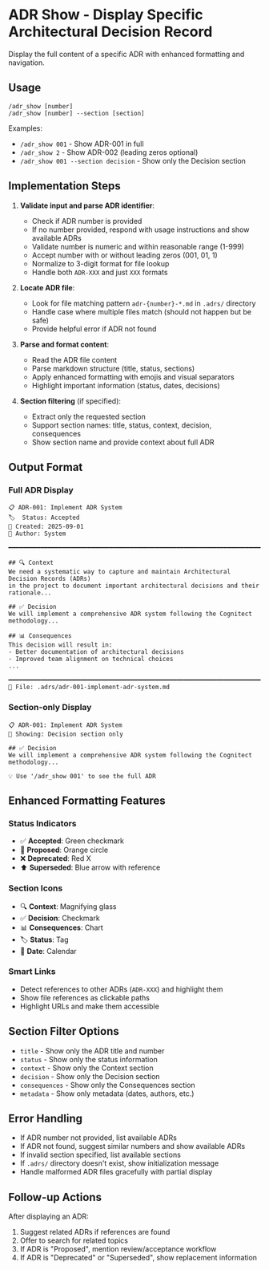 # ADR Show - Display Specific Architectural Decision Record

Display the full content of a specific ADR with enhanced formatting and navigation.

## Usage
```
/adr_show [number]
/adr_show [number] --section [section]
```

Examples:
- `/adr_show 001` - Show ADR-001 in full
- `/adr_show 2` - Show ADR-002 (leading zeros optional)
- `/adr_show 001 --section decision` - Show only the Decision section

## Implementation Steps

1. **Validate input and parse ADR identifier**:
   - Check if ADR number is provided
   - If no number provided, respond with usage instructions and show available ADRs
   - Validate number is numeric and within reasonable range (1-999)
   - Accept number with or without leading zeros (001, 01, 1)
   - Normalize to 3-digit format for file lookup
   - Handle both `ADR-XXX` and just `XXX` formats

2. **Locate ADR file**:
   - Look for file matching pattern `adr-{number}-*.md` in `.adrs/` directory
   - Handle case where multiple files match (should not happen but be safe)
   - Provide helpful error if ADR not found

3. **Parse and format content**:
   - Read the ADR file content
   - Parse markdown structure (title, status, sections)
   - Apply enhanced formatting with emojis and visual separators
   - Highlight important information (status, dates, decisions)

4. **Section filtering** (if specified):
   - Extract only the requested section
   - Support section names: title, status, context, decision, consequences
   - Show section name and provide context about full ADR

## Output Format

### Full ADR Display
```
📋 ADR-001: Implement ADR System
🏷️  Status: Accepted
📅 Created: 2025-09-01
👤 Author: System

━━━━━━━━━━━━━━━━━━━━━━━━━━━━━━━━━━━━━━━━━━━━━━━━━━━━━━━━━━━━━━━━━━━━━━━━━━━━

## 🔍 Context
We need a systematic way to capture and maintain Architectural Decision Records (ADRs) 
in the project to document important architectural decisions and their rationale...

## ✅ Decision  
We will implement a comprehensive ADR system following the Cognitect methodology...

## 📊 Consequences
This decision will result in:
- Better documentation of architectural decisions
- Improved team alignment on technical choices
...

━━━━━━━━━━━━━━━━━━━━━━━━━━━━━━━━━━━━━━━━━━━━━━━━━━━━━━━━━━━━━━━━━━━━━━━━━━━━
📂 File: .adrs/adr-001-implement-adr-system.md
```

### Section-only Display
```
📋 ADR-001: Implement ADR System
🎯 Showing: Decision section only

## ✅ Decision
We will implement a comprehensive ADR system following the Cognitect methodology...

💡 Use '/adr_show 001' to see the full ADR
```

## Enhanced Formatting Features

### Status Indicators
- ✅ **Accepted**: Green checkmark
- 🔄 **Proposed**: Orange circle
- ❌ **Deprecated**: Red X
- ⬆️ **Superseded**: Blue arrow with reference

### Section Icons
- 🔍 **Context**: Magnifying glass
- ✅ **Decision**: Checkmark
- 📊 **Consequences**: Chart
- 🏷️ **Status**: Tag
- 📅 **Date**: Calendar

### Smart Links
- Detect references to other ADRs (`ADR-XXX`) and highlight them
- Show file references as clickable paths
- Highlight URLs and make them accessible

## Section Filter Options
- `title` - Show only the ADR title and number
- `status` - Show only the status information
- `context` - Show only the Context section
- `decision` - Show only the Decision section  
- `consequences` - Show only the Consequences section
- `metadata` - Show only metadata (dates, authors, etc.)

## Error Handling
- If ADR number not provided, list available ADRs
- If ADR not found, suggest similar numbers and show available ADRs
- If invalid section specified, list available sections
- If `.adrs/` directory doesn't exist, show initialization message
- Handle malformed ADR files gracefully with partial display

## Follow-up Actions
After displaying an ADR:
1. Suggest related ADRs if references are found
2. Offer to search for related topics
3. If ADR is "Proposed", mention review/acceptance workflow
4. If ADR is "Deprecated" or "Superseded", show replacement information